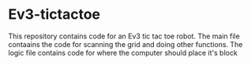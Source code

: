 # Ev3-tictactoe
This repository contains code for an Ev3 tic tac toe robot. The main file contaains the code for scanning the grid and doing other functions. The logic file contains code for where the computer should place it's block 
